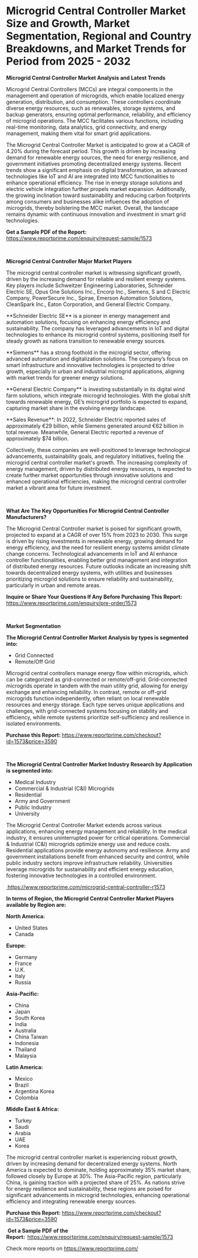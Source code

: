 <p><h1>Microgrid Central Controller Market Size and Growth, Market Segmentation, Regional and Country Breakdowns, and Market Trends for Period from 2025 -  2032</h1></p><p><strong>Microgrid Central Controller Market Analysis and Latest Trends</strong></p>
<p><p>Microgrid Central Controllers (MCCs) are integral components in the management and operation of microgrids, which enable localized energy generation, distribution, and consumption. These controllers coordinate diverse energy resources, such as renewables, storage systems, and backup generators, ensuring optimal performance, reliability, and efficiency of microgrid operations. The MCC facilitates various functions, including real-time monitoring, data analytics, grid connectivity, and energy management, making them vital for smart grid applications.</p><p>The Microgrid Central Controller Market is anticipated to grow at a CAGR of 4.20% during the forecast period. This growth is driven by increasing demand for renewable energy sources, the need for energy resilience, and government initiatives promoting decentralized energy systems. Recent trends show a significant emphasis on digital transformation, as advanced technologies like IoT and AI are integrated into MCC functionalities to enhance operational efficiency. The rise in energy storage solutions and electric vehicle integration further propels market expansion. Additionally, the growing inclination toward sustainability and reducing carbon footprints among consumers and businesses alike influences the adoption of microgrids, thereby bolstering the MCC market. Overall, the landscape remains dynamic with continuous innovation and investment in smart grid technologies.</p></p>
<p><strong>Get a Sample PDF of the Report:&nbsp;</strong> <a href="https://www.reportprime.com/enquiry/request-sample/1573?utm_campaign=3257&utm_medium=2&utm_source=Github&utm_content=ia&utm_term=18032025&utm_id=microgrid-central-controller">https://www.reportprime.com/enquiry/request-sample/1573</a></p>
<p>&nbsp;</p>
<p><strong>Microgrid Central Controller Major Market Players</strong></p>
<p><p>The microgrid central controller market is witnessing significant growth, driven by the increasing demand for reliable and resilient energy systems. Key players include Schweitzer Engineering Laboratories, Schneider Electric SE, Opus One Solutions Inc., Encorp Inc., Siemens, S and C Electric Company, PowerSecure Inc., Spirae, Emerson Automation Solutions, CleanSpark Inc., Eaton Corporation, and General Electric Company.</p><p>**Schneider Electric SE** is a pioneer in energy management and automation solutions, focusing on enhancing energy efficiency and sustainability. The company has leveraged advancements in IoT and digital technologies to enhance its microgrid control systems, positioning itself for steady growth as nations transition to renewable energy sources.</p><p>**Siemens** has a strong foothold in the microgrid sector, offering advanced automation and digitalization solutions. The company’s focus on smart infrastructure and innovative technologies is projected to drive growth, especially in urban and industrial microgrid applications, aligning with market trends for greener energy solutions.</p><p>**General Electric Company** is investing substantially in its digital wind farm solutions, which integrate microgrid technologies. With the global shift towards renewable energy, GE’s microgrid portfolio is expected to expand, capturing market share in the evolving energy landscape.</p><p>**Sales Revenue**: In 2022, Schneider Electric reported sales of approximately €29 billion, while Siemens generated around €62 billion in total revenue. Meanwhile, General Electric reported a revenue of approximately $74 billion.</p><p>Collectively, these companies are well-positioned to leverage technological advancements, sustainability goals, and regulatory initiatives, fueling the microgrid central controller market's growth. The increasing complexity of energy management, driven by distributed energy resources, is expected to create further market opportunities through innovative solutions and enhanced operational efficiencies, making the microgrid central controller market a vibrant area for future investment.</p></p>
<p>&nbsp;</p>
<p><strong>What Are The Key Opportunities For Microgrid Central Controller Manufacturers?</strong></p>
<p><p>The Microgrid Central Controller market is poised for significant growth, projected to expand at a CAGR of over 15% from 2023 to 2030. This surge is driven by rising investments in renewable energy, growing demand for energy efficiency, and the need for resilient energy systems amidst climate change concerns. Technological advancements in IoT and AI enhance controller functionalities, enabling better grid management and integration of distributed energy resources. Future outlooks indicate an increasing shift towards decentralized energy systems, with utilities and businesses prioritizing microgrid solutions to ensure reliability and sustainability, particularly in urban and remote areas.</p></p>
<p><strong>Inquire or Share Your Questions If Any Before Purchasing This Report:</strong> <a href="https://www.reportprime.com/enquiry/pre-order/1573?utm_campaign=3257&utm_medium=2&utm_source=Github&utm_content=ia&utm_term=18032025&utm_id=microgrid-central-controller">https://www.reportprime.com/enquiry/pre-order/1573</a></p>
<p>&nbsp;</p>
<p><strong>Market Segmentation</strong></p>
<p><strong>The Microgrid Central Controller Market Analysis by types is segmented into:</strong></p>
<p><ul><li>Grid Connected</li><li>Remote/Off Grid</li></ul></p>
<p><p>Microgrid central controllers manage energy flow within microgrids, which can be categorized as grid-connected or remote/off-grid. Grid-connected microgrids operate in tandem with the main utility grid, allowing for energy exchange and enhancing reliability. In contrast, remote or off-grid microgrids function independently, often reliant on local renewable resources and energy storage. Each type serves unique applications and challenges, with grid-connected systems focusing on stability and efficiency, while remote systems prioritize self-sufficiency and resilience in isolated environments.</p></p>
<p><strong>Purchase this Report:&nbsp;</strong><a href="https://www.reportprime.com/checkout?id=1573&price=3590&utm_campaign=3257&utm_medium=2&utm_source=Github&utm_content=ia&utm_term=18032025&utm_id=microgrid-central-controller">https://www.reportprime.com/checkout?id=1573&price=3590</a></p>
<p>&nbsp;</p>
<p><strong>The Microgrid Central Controller Market Industry Research by Application is segmented into:</strong></p>
<p><ul><li>Medical Industry</li><li>Commercial & Industrial (C&I) Microgrids</li><li>Residential</li><li>Army and Government</li><li>Public Industry</li><li>University</li></ul></p>
<p><p>The Microgrid Central Controller Market extends across various applications, enhancing energy management and reliability. In the medical industry, it ensures uninterrupted power for critical operations. Commercial & Industrial (C&I) microgrids optimize energy use and reduce costs. Residential applications provide energy autonomy and resilience. Army and government installations benefit from enhanced security and control, while public industry sectors improve infrastructure reliability. Universities leverage microgrids for sustainability and efficient energy education, fostering innovative technologies in a controlled environment.</p></p>
<p><a href="https://www.reportprime.com/microgrid-central-controller-r1573?utm_campaign=3257&utm_medium=2&utm_source=Github&utm_content=ia&utm_term=18032025&utm_id=microgrid-central-controller">&nbsp;https://www.reportprime.com/microgrid-central-controller-r1573</a></p>
<p><strong>In terms of Region, the Microgrid Central Controller Market Players available by Region are:</strong></p>
<p>
    <p> <strong> North America: </strong>
        <ul>
            <li>United States</li>
            <li>Canada</li>
        </ul>
        </p> 
    <p> <strong> Europe: </strong>
        <ul>
            <li>Germany</li>
            <li>France</li>
            <li>U.K.</li>
            <li>Italy</li>
            <li>Russia</li>
        </ul>
        </p> 
    <p> <strong> Asia-Pacific: </strong>
        <ul>
            <li>China</li>
            <li>Japan</li>
            <li>South Korea</li>
            <li>India</li>
            <li>Australia</li>
            <li>China Taiwan</li>
            <li>Indonesia</li>
            <li>Thailand</li>
            <li>Malaysia</li>
        </ul>
        </p> 
    <p> <strong> Latin America: </strong>
        <ul>
            <li>Mexico</li>
            <li>Brazil</li>
            <li>Argentina Korea</li>
            <li>Colombia</li>
        </ul>
        </p> 
    <p> <strong> Middle East & Africa: </strong>
        <ul>
            <li>Turkey</li>
            <li>Saudi</li>
            <li>Arabia</li>
            <li>UAE</li>
            <li>Korea</li>
        </ul>
    </p>
    </p>
<p><p>The microgrid central controller market is experiencing robust growth, driven by increasing demand for decentralized energy systems. North America is expected to dominate, holding approximately 35% market share, followed closely by Europe at 30%. The Asia-Pacific region, particularly China, is gaining traction with a projected share of 25%. As nations strive for energy resilience and sustainability, these regions are poised for significant advancements in microgrid technologies, enhancing operational efficiency and integrating renewable energy sources.</p></p>
<p><strong>Purchase this Report: </strong><a href="https://www.reportprime.com/checkout?id=1573&price=3590&utm_campaign=3257&utm_medium=2&utm_source=Github&utm_content=ia&utm_term=18032025&utm_id=microgrid-central-controller">https://www.reportprime.com/checkout?id=1573&price=3590</a></p>
<p>&nbsp;<strong>Get a Sample PDF of the Report:&nbsp;&nbsp;</strong><a href="https://www.reportprime.com/enquiry/request-sample/1573?utm_campaign=3257&utm_medium=2&utm_source=Github&utm_content=ia&utm_term=18032025&utm_id=microgrid-central-controller">https://www.reportprime.com/enquiry/request-sample/1573</a></p>
<p><strong></strong></p>
<p>Check more reports on <a href="https://www.reportprime.com/?utm_campaign=3257&utm_medium=2&utm_source=Github&utm_content=ia&utm_term=18032025&utm_id=microgrid-central-controller">https://www.reportprime.com/</a></p>